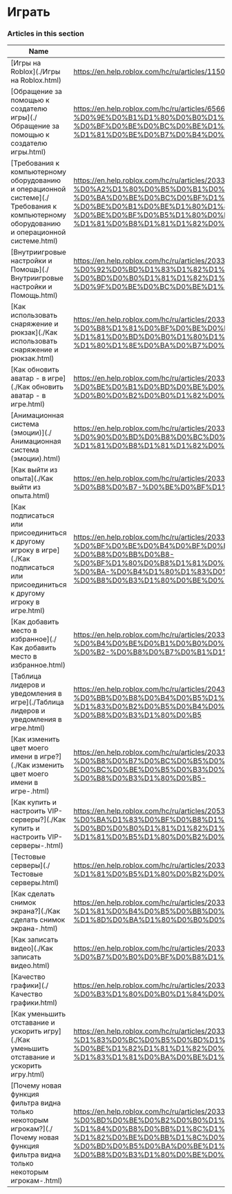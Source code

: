 # Играть  
### Articles in this section
Name|URL
-|-
[Игры на Roblox](./Игры на Roblox.html) |https://en.help.roblox.com/hc/ru/articles/115004734603-%D0%98%D0%B3%D1%80%D1%8B-%D0%BD%D0%B0-Roblox
[Обращение за помощью к создателю игры](./Обращение за помощью к создателю игры.html) |https://en.help.roblox.com/hc/ru/articles/6566665691924-%D0%9E%D0%B1%D1%80%D0%B0%D1%89%D0%B5%D0%BD%D0%B8%D0%B5-%D0%B7%D0%B0-%D0%BF%D0%BE%D0%BC%D0%BE%D1%89%D1%8C%D1%8E-%D0%BA-%D1%81%D0%BE%D0%B7%D0%B4%D0%B0%D1%82%D0%B5%D0%BB%D1%8E-%D0%B8%D0%B3%D1%80%D1%8B
[Требования к компьютерному оборудованию и операционной системе](./Требования к компьютерному оборудованию и операционной системе.html) |https://en.help.roblox.com/hc/ru/articles/203312800-%D0%A2%D1%80%D0%B5%D0%B1%D0%BE%D0%B2%D0%B0%D0%BD%D0%B8%D1%8F-%D0%BA-%D0%BA%D0%BE%D0%BC%D0%BF%D1%8C%D1%8E%D1%82%D0%B5%D1%80%D0%BD%D0%BE%D0%BC%D1%83-%D0%BE%D0%B1%D0%BE%D1%80%D1%83%D0%B4%D0%BE%D0%B2%D0%B0%D0%BD%D0%B8%D1%8E-%D0%B8-%D0%BE%D0%BF%D0%B5%D1%80%D0%B0%D1%86%D0%B8%D0%BE%D0%BD%D0%BD%D0%BE%D0%B9-%D1%81%D0%B8%D1%81%D1%82%D0%B5%D0%BC%D0%B5
[Внутриигровые настройки и Помощь](./Внутриигровые настройки и Помощь.html) |https://en.help.roblox.com/hc/ru/articles/203314230-%D0%92%D0%BD%D1%83%D1%82%D1%80%D0%B8%D0%B8%D0%B3%D1%80%D0%BE%D0%B2%D1%8B%D0%B5-%D0%BD%D0%B0%D1%81%D1%82%D1%80%D0%BE%D0%B9%D0%BA%D0%B8-%D0%B8-%D0%9F%D0%BE%D0%BC%D0%BE%D1%89%D1%8C
[Как использовать снаряжение и рюкзак](./Как использовать снаряжение и рюкзак.html) |https://en.help.roblox.com/hc/ru/articles/203314280-%D0%9A%D0%B0%D0%BA-%D0%B8%D1%81%D0%BF%D0%BE%D0%BB%D1%8C%D0%B7%D0%BE%D0%B2%D0%B0%D1%82%D1%8C-%D1%81%D0%BD%D0%B0%D1%80%D1%8F%D0%B6%D0%B5%D0%BD%D0%B8%D0%B5-%D0%B8-%D1%80%D1%8E%D0%BA%D0%B7%D0%B0%D0%BA
[Как обновить аватар - в игре](./Как обновить аватар - в игре.html) |https://en.help.roblox.com/hc/ru/articles/203314290-%D0%9A%D0%B0%D0%BA-%D0%BE%D0%B1%D0%BD%D0%BE%D0%B2%D0%B8%D1%82%D1%8C-%D0%B0%D0%B2%D0%B0%D1%82%D0%B0%D1%80-%D0%B2-%D0%B8%D0%B3%D1%80%D0%B5
[Анимационная система (эмоции)](./Анимационная система (эмоции).html) |https://en.help.roblox.com/hc/ru/articles/203314300-%D0%90%D0%BD%D0%B8%D0%BC%D0%B0%D1%86%D0%B8%D0%BE%D0%BD%D0%BD%D0%B0%D1%8F-%D1%81%D0%B8%D1%81%D1%82%D0%B5%D0%BC%D0%B0-%D1%8D%D0%BC%D0%BE%D1%86%D0%B8%D0%B8-
[Как выйти из опыта](./Как выйти из опыта.html) |https://en.help.roblox.com/hc/ru/articles/203314240-%D0%9A%D0%B0%D0%BA-%D0%B2%D1%8B%D0%B9%D1%82%D0%B8-%D0%B8%D0%B7-%D0%BE%D0%BF%D1%8B%D1%82%D0%B0
[Как подписаться или присоединиться к другому игроку в игре](./Как подписаться или присоединиться к другому игроку в игре.html) |https://en.help.roblox.com/hc/ru/articles/203314220-%D0%9A%D0%B0%D0%BA-%D0%BF%D0%BE%D0%B4%D0%BF%D0%B8%D1%81%D0%B0%D1%82%D1%8C%D1%81%D1%8F-%D0%B8%D0%BB%D0%B8-%D0%BF%D1%80%D0%B8%D1%81%D0%BE%D0%B5%D0%B4%D0%B8%D0%BD%D0%B8%D1%82%D1%8C%D1%81%D1%8F-%D0%BA-%D0%B4%D1%80%D1%83%D0%B3%D0%BE%D0%BC%D1%83-%D0%B8%D0%B3%D1%80%D0%BE%D0%BA%D1%83-%D0%B2-%D0%B8%D0%B3%D1%80%D0%B5
[Как добавить место в избранное](./Как добавить место в избранное.html) |https://en.help.roblox.com/hc/ru/articles/203313670-%D0%9A%D0%B0%D0%BA-%D0%B4%D0%BE%D0%B1%D0%B0%D0%B2%D0%B8%D1%82%D1%8C-%D0%BC%D0%B5%D1%81%D1%82%D0%BE-%D0%B2-%D0%B8%D0%B7%D0%B1%D1%80%D0%B0%D0%BD%D0%BD%D0%BE%D0%B5
[Таблица лидеров и уведомления в игре](./Таблица лидеров и уведомления в игре.html) |https://en.help.roblox.com/hc/ru/articles/204343250-%D0%A2%D0%B0%D0%B1%D0%BB%D0%B8%D1%86%D0%B0-%D0%BB%D0%B8%D0%B4%D0%B5%D1%80%D0%BE%D0%B2-%D0%B8-%D1%83%D0%B2%D0%B5%D0%B4%D0%BE%D0%BC%D0%BB%D0%B5%D0%BD%D0%B8%D1%8F-%D0%B2-%D0%B8%D0%B3%D1%80%D0%B5
[Как изменить цвет моего имени в игре?](./Как изменить цвет моего имени в игре-.html) |https://en.help.roblox.com/hc/ru/articles/203314200-%D0%9A%D0%B0%D0%BA-%D0%B8%D0%B7%D0%BC%D0%B5%D0%BD%D0%B8%D1%82%D1%8C-%D1%86%D0%B2%D0%B5%D1%82-%D0%BC%D0%BE%D0%B5%D0%B3%D0%BE-%D0%B8%D0%BC%D0%B5%D0%BD%D0%B8-%D0%B2-%D0%B8%D0%B3%D1%80%D0%B5-
[Как купить и настроить VIP-серверы?](./Как купить и настроить VIP-серверы-.html) |https://en.help.roblox.com/hc/ru/articles/205345050-%D0%9A%D0%B0%D0%BA-%D0%BA%D1%83%D0%BF%D0%B8%D1%82%D1%8C-%D0%B8-%D0%BD%D0%B0%D1%81%D1%82%D1%80%D0%BE%D0%B8%D1%82%D1%8C-VIP-%D1%81%D0%B5%D1%80%D0%B2%D0%B5%D1%80%D1%8B-
[Тестовые серверы](./Тестовые серверы.html) |https://en.help.roblox.com/hc/ru/articles/203314170-%D0%A2%D0%B5%D1%81%D1%82%D0%BE%D0%B2%D1%8B%D0%B5-%D1%81%D0%B5%D1%80%D0%B2%D0%B5%D1%80%D1%8B
[Как сделать снимок экрана?](./Как сделать снимок экрана-.html) |https://en.help.roblox.com/hc/ru/articles/203314160-%D0%9A%D0%B0%D0%BA-%D1%81%D0%B4%D0%B5%D0%BB%D0%B0%D1%82%D1%8C-%D1%81%D0%BD%D0%B8%D0%BC%D0%BE%D0%BA-%D1%8D%D0%BA%D1%80%D0%B0%D0%BD%D0%B0-
[Как записать видео](./Как записать видео.html) |https://en.help.roblox.com/hc/ru/articles/203314190-%D0%9A%D0%B0%D0%BA-%D0%B7%D0%B0%D0%BF%D0%B8%D1%81%D0%B0%D1%82%D1%8C-%D0%B2%D0%B8%D0%B4%D0%B5%D0%BE
[Качество графики](./Качество графики.html) |https://en.help.roblox.com/hc/ru/articles/203314310-%D0%9A%D0%B0%D1%87%D0%B5%D1%81%D1%82%D0%B2%D0%BE-%D0%B3%D1%80%D0%B0%D1%84%D0%B8%D0%BA%D0%B8
[Как уменьшить отставание и ускорить игру](./Как уменьшить отставание и ускорить игру.html) |https://en.help.roblox.com/hc/ru/articles/203314150-%D0%9A%D0%B0%D0%BA-%D1%83%D0%BC%D0%B5%D0%BD%D1%8C%D1%88%D0%B8%D1%82%D1%8C-%D0%BE%D1%82%D1%81%D1%82%D0%B0%D0%B2%D0%B0%D0%BD%D0%B8%D0%B5-%D0%B8-%D1%83%D1%81%D0%BA%D0%BE%D1%80%D0%B8%D1%82%D1%8C-%D0%B8%D0%B3%D1%80%D1%83
[Почему новая функция фильтра видна только некоторым игрокам?](./Почему новая функция фильтра видна только некоторым игрокам-.html) |https://en.help.roblox.com/hc/ru/articles/203312530-%D0%9F%D0%BE%D1%87%D0%B5%D0%BC%D1%83-%D0%BD%D0%BE%D0%B2%D0%B0%D1%8F-%D1%84%D1%83%D0%BD%D0%BA%D1%86%D0%B8%D1%8F-%D1%84%D0%B8%D0%BB%D1%8C%D1%82%D1%80%D0%B0-%D0%B2%D0%B8%D0%B4%D0%BD%D0%B0-%D1%82%D0%BE%D0%BB%D1%8C%D0%BA%D0%BE-%D0%BD%D0%B5%D0%BA%D0%BE%D1%82%D0%BE%D1%80%D1%8B%D0%BC-%D0%B8%D0%B3%D1%80%D0%BE%D0%BA%D0%B0%D0%BC-